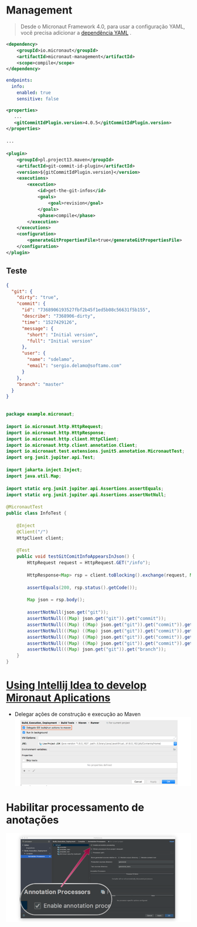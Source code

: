# Management

> Desde o Micronaut Framework 4.0, para usar a configuração YAML, você precisa adicionar a [dependência YAML](https://micronaut.io/2023/02/19/micronaut-framework-4-0-and-snakeyaml-transitive-dependency/) .


``` xml
<dependency>
    <groupId>io.micronaut</groupId>
    <artifactId>micronaut-management</artifactId>
    <scope>compile</scope>
</dependency>

```

``` yml
endpoints:
  info:
    enabled: true
    sensitive: false
```


``` xml
<properties>
   ...
   <gitCommitIdPlugin.version>4.0.5</gitCommitIdPlugin.version>
</properties>

...

<plugin>
    <groupId>pl.project13.maven</groupId>
    <artifactId>git-commit-id-plugin</artifactId>
    <version>${gitCommitIdPlugin.version}</version>
    <executions>
        <execution>
            <id>get-the-git-infos</id>
            <goals>
                <goal>revision</goal>
            </goals>
            <phase>compile</phase>
        </execution>
    </executions>
    <configuration>
        <generateGitPropertiesFile>true</generateGitPropertiesFile>
    </configuration>
</plugin>
```

## Teste

``` json
{
  "git": {
    "dirty": "true",
    "commit": {
      "id": "7368906193527fbf2b45f1ed5b08c56631f5b155",
      "describe": "7368906-dirty",
      "time": "1527429126",
      "message": {
        "short": "Initial version",
        "full": "Initial version"
      },
      "user": {
        "name": "sdelamo",
        "email": "sergio.delamo@softamo.com"
      }
    },
    "branch": "master"
  }
}
```

``` java

package example.micronaut;

import io.micronaut.http.HttpRequest;
import io.micronaut.http.HttpResponse;
import io.micronaut.http.client.HttpClient;
import io.micronaut.http.client.annotation.Client;
import io.micronaut.test.extensions.junit5.annotation.MicronautTest;
import org.junit.jupiter.api.Test;

import jakarta.inject.Inject;
import java.util.Map;

import static org.junit.jupiter.api.Assertions.assertEquals;
import static org.junit.jupiter.api.Assertions.assertNotNull;

@MicronautTest
public class InfoTest {

    @Inject
    @Client("/")
    HttpClient client;

    @Test
    public void testGitComitInfoAppearsInJson() {
        HttpRequest request = HttpRequest.GET("/info");

        HttpResponse<Map> rsp = client.toBlocking().exchange(request, Map.class);

        assertEquals(200, rsp.status().getCode());

        Map json = rsp.body();

        assertNotNull(json.get("git"));
        assertNotNull(((Map) json.get("git")).get("commit"));
        assertNotNull(((Map) ((Map) json.get("git")).get("commit")).get("message"));
        assertNotNull(((Map) ((Map) json.get("git")).get("commit")).get("time"));
        assertNotNull(((Map) ((Map) json.get("git")).get("commit")).get("id"));
        assertNotNull(((Map) ((Map) json.get("git")).get("commit")).get("user"));
        assertNotNull(((Map) json.get("git")).get("branch"));
    }
}
```

# [Using Intellij Idea to develop Mironaut Aplications](https://guides.micronaut.io/latest/micronaut-intellij-idea-ide-setup-maven-java.html)

- Delegar ações de construção e execução ao Maven
![alt text](image.png)

# Habilitar processamento de anotações

![alt text](image-1.png)
